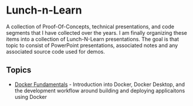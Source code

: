 # Lunch-n-Learn

A collection of Proof-Of-Concepts, technical presentations, and code segments that I have collected over the years.  I am finally organizing these items into a collection of Lunch-N-Learn presentations.   The goal is that topic to consist of PowerPoint presentations, associated notes and any associated source code used for demos.

## Topics

- [Docker Fundamentals](docker%20fundamentals/readme.md) - Introduction into Docker, Docker Desktop, and the development workflow around building and deploying applicaitons using Docker
